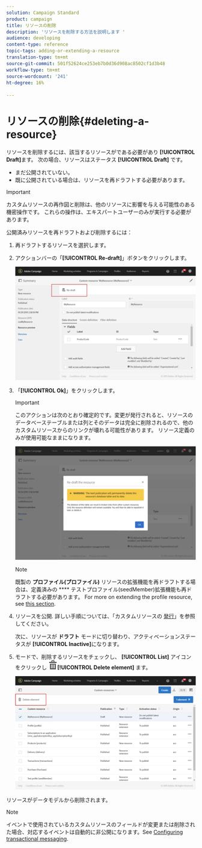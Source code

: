 ```yaml
---
solution: Campaign Standard
product: campaign
title: リソースの削除
description: 'リソースを削除する方法を説明します '
audience: developing
content-type: reference
topic-tags: adding-or-extending-a-resource
translation-type: tm+mt
source-git-commit: 501f52624ce253eb7b0d36d908ac8502cf1d3b48
workflow-type: tm+mt
source-wordcount: '241'
ht-degree: 16%

---
```



# リソースの削除{#deleting-a-resource}

リソースを削除するには、該当するリソースがである必要があり **[!UICONTROL Draft]**&#x200B;ます。 次の場合、リソースはステータス **[!UICONTROL Draft]** です。

* まだ公開されていない。
* 既に公開されている場合は、リソースを再ドラフトする必要があります。

>[!IMPORTANT]
>
>カスタムリソースの再作図と削除は、他のリソースに影響を与える可能性のある機密操作です。 これらの操作は、エキスパートユーザーのみが実行する必要があります。

公開済みリソースを再ドラフトおよび削除するには：

1. 再ドラフトするリソースを選択します。
1. アクションバーの「**[!UICONTROL Re-draft]**」ボタンをクリックします。

   ![](assets/schema_extension_uc26.png)

1. 「**[!UICONTROL Ok]**」をクリックします。

   >[!IMPORTANT]
   >
   >このアクションは次のとおり確定的です。変更が発行されると、リソースのデータベーステーブルまたは列とそのデータは完全に削除されるので、他のカスタムリソースからのリンクが壊れる可能性があります。 リソース定義のみが使用可能なままになります。

   ![](assets/schema_extension_uc27.png)

   >[!NOTE]
   >
   >既製の **プロファイル(プロファイル)** リソースの拡張機能を再ドラフトする場合は、定義済みの **** テストプロファイル(seedMember)拡張機能も再ドラフトする必要があります。 For more on extending the profile resource, see [this section](../../developing/using/extending-the-profile-resource-with-a-new-field.md).

1. リソースを公開. 詳しい手順については、「カスタムリソースの [発行](../../developing/using/updating-the-database-structure.md#publishing-a-custom-resource)」を参照してください。

   次に、リソースが **ドラフト** モードに切り替わり、アクティベーションステータスが **[!UICONTROL Inactive]**&#x200B;になります。

1. モードで、削除するリソースをチェックし、 **[!UICONTROL List]** アイコンをクリックし ![](assets/delete_darkgrey-24px.png)**[!UICONTROL Delete element]** ます。

   ![](assets/schema_extension_uc28.png)

リソースがデータモデルから削除されます。

>[!NOTE]
>
>イベントで使用されているカスタムリソースのフィールドが変更または削除された場合、対応するイベントは自動的に非公開になります。See [Configuring transactional messaging](../../administration/using/configuring-transactional-messaging.md).

